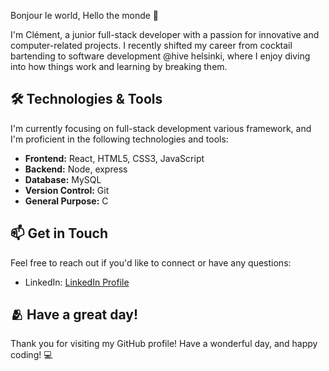 Bonjour le world, Hello the monde 👋

I'm Clément, a junior full-stack developer with a passion for innovative and computer-related projects. I recently shifted my career from cocktail bartending to software development @hive helsinki, where I enjoy diving into how things work and learning by breaking them.

## 🛠️ Technologies & Tools

I'm currently focusing on full-stack development various framework, and I'm proficient in the following technologies and tools:

- **Frontend:** React, HTML5, CSS3, JavaScript
- **Backend:** Node, express
- **Database:** MySQL
- **Version Control:** Git
- **General Purpose:** C


## 📫 Get in Touch

Feel free to reach out if you'd like to connect or have any questions:

- LinkedIn: [LinkedIn Profile](https://www.linkedin.com/in/ccariou/)

## 🫂 Have a great day!

Thank you for visiting my GitHub profile! Have a wonderful day, and happy coding! 💻


<!---
wdclem/wdclem is a ✨ special ✨ repository because its `README.md` (this file) appears on your GitHub profile.
You can click the Preview link to take a look at your changes.
--->
